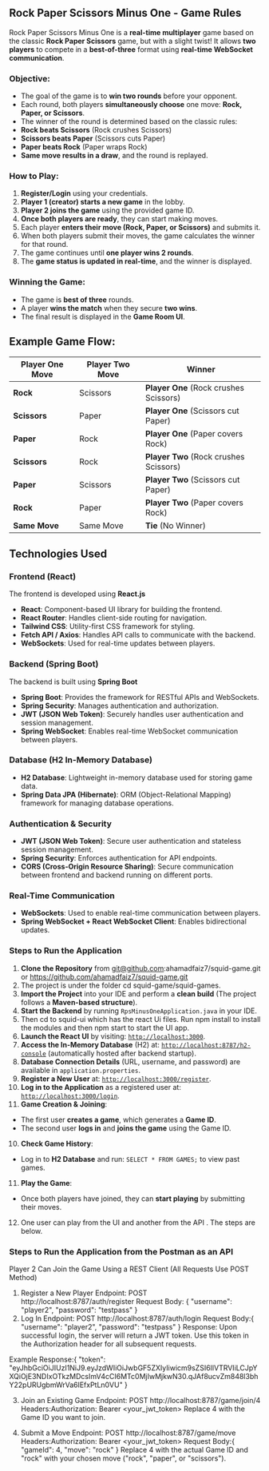 ## Rock Paper Scissors Minus One - Game Rules

Rock Paper Scissors Minus One is a **real-time multiplayer** game based on the classic **Rock Paper Scissors** game, but
with a slight twist!
It allows **two players** to compete in a **best-of-three** format using **real-time WebSocket communication**.

### Objective:

- The goal of the game is to **win two rounds** before your opponent.
- Each round, both players **simultaneously choose** one move: **Rock, Paper, or Scissors**.
- The winner of the round is determined based on the classic rules:
- **Rock beats Scissors** (Rock crushes Scissors)
- **Scissors beats Paper** (Scissors cuts Paper)
- **Paper beats Rock** (Paper wraps Rock)
- **Same move results in a draw**, and the round is replayed.

### How to Play:

1. **Register/Login** using your credentials.
2. **Player 1 (creator) starts a new game** in the lobby.
3. **Player 2 joins the game** using the provided game ID.
4. **Once both players are ready**, they can start making moves.
5. Each player **enters their move (Rock, Paper, or Scissors)** and submits it.
6. When both players submit their moves, the game calculates the winner for that round.
7. The game continues until **one player wins 2 rounds**.
8. The **game status is updated in real-time**, and the winner is displayed.

### Winning the Game:

- The game is **best of three** rounds.
- A player **wins the match** when they secure **two wins**.
- The final result is displayed in the **Game Room UI**.

## Example Game Flow:

| **Player One Move** | **Player Two Move** | **Winner**                              |
|---------------------|---------------------|-----------------------------------------|
| **Rock**            | Scissors            | **Player One**  (Rock crushes Scissors) |
| **Scissors**        | Paper               | **Player One**  (Scissors cut Paper)    |
| **Paper**           | Rock                | **Player One**  (Paper covers Rock)     |
| **Scissors**        | Rock                | **Player Two**  (Rock crushes Scissors) |
| **Paper**           | Scissors            | **Player Two**  (Scissors cut Paper)    |
| **Rock**            | Paper               | **Player Two**  (Paper covers Rock)     |
| **Same Move**       | Same Move           | **Tie** (No Winner)                     |


## Technologies Used

### Frontend (React)

The frontend is developed using **React.js**

- **React**: Component-based UI library for building the frontend.
- **React Router**: Handles client-side routing for navigation.
- **Tailwind CSS**: Utility-first CSS framework for styling.
- **Fetch API / Axios**: Handles API calls to communicate with the backend.
- **WebSockets**: Used for real-time updates between players.

### Backend (Spring Boot)

The backend is built using **Spring Boot**

- **Spring Boot**: Provides the framework for RESTful APIs and WebSockets.
- **Spring Security**: Manages authentication and authorization.
- **JWT (JSON Web Token)**: Securely handles user authentication and session management.
- **Spring WebSocket**: Enables real-time WebSocket communication between players.

### Database (H2 In-Memory Database)

- **H2 Database**: Lightweight in-memory database used for storing game data.
- **Spring Data JPA (Hibernate)**: ORM (Object-Relational Mapping) framework for managing database operations.

### Authentication & Security

- **JWT (JSON Web Token)**: Secure user authentication and stateless session management.
- **Spring Security**: Enforces authentication for API endpoints.
- **CORS (Cross-Origin Resource Sharing)**: Secure communication between frontend and backend running on
  different ports.

### Real-Time Communication

- **WebSockets**: Used to enable real-time communication between players.
- **Spring WebSocket + React WebSocket Client**: Enables bidirectional updates.

### Steps to Run the Application

1. **Clone the Repository** from git@github.com:ahamadfaiz7/squid-game.git or https://github.com/ahamadfaiz7/squid-game.git
2. The project is under the folder cd squid-game/squid-games.
4. **Import the Project** into your IDE and perform a **clean build** (The project follows a **Maven-based structure**).
5. **Start the Backend** by running `RpsMinusOneApplication.java` in your IDE.
6. Then cd to squid-ui which has the react Ui files. Run npm install to install the modules and then npm start to start the UI app.
7. **Launch the React UI** by visiting: [`http://localhost:3000`](http://localhost:3000).
8. **Access the In-Memory Database** (H2) at: [`http://localhost:8787/h2-console`](http://localhost:8787/h2-console) (automatically hosted after backend startup).
9. **Database Connection Details** (URL, username, and password) are available in `application.properties`.
10. **Register a New User** at: [`http://localhost:3000/register`](http://localhost:3000/register).
11. **Log in to the Application** as a registered user at: [`http://localhost:3000/login`](http://localhost:3000/login).
12. **Game Creation & Joining**:
 - The first user **creates a game**, which generates a **Game ID**.
 - The second user **logs in** and **joins the game** using the Game ID.
10. **Check Game History**:
- Log in to **H2 Database** and run: `SELECT * FROM GAMES;` to view past games.
11. **Play the Game**:
- Once both players have joined, they can **start playing** by submitting their moves.
12. One user can play from the UI and another from the API . The steps are below.


### Steps to Run the Application from the Postman as an API
Player 2 Can Join the Game Using a REST Client (All Requests Use POST Method)
1. Register a New Player
   Endpoint: POST http://localhost:8787/auth/register
   Request Body:
   {
   "username": "player2",
   "password": "testpass"
   }
2. Log In
   Endpoint: POST http://localhost:8787/auth/login
   Request Body:{
   "username": "player2",
   "password": "testpass"
   }
   Response:
   Upon successful login, the server will return a JWT token. Use this token in the Authorization header for all subsequent requests.

Example Response:{
"token": "eyJhbGciOiJIUzI1NiJ9.eyJzdWIiOiJwbGF5ZXIyIiwicm9sZSI6IlVTRVIiLCJpYXQiOjE3NDIxOTkzMDcsImV4cCI6MTc0MjIwMjkwN30.qJAf8ucvZm848l3bhY22pURUgbmWrVa6lEfxPtLn0VU"
}


3. Join an Existing Game
   Endpoint: POST http://localhost:8787/game/join/4
   Headers:Authorization: Bearer <your_jwt_token>
   Replace 4 with the Game ID you want to join.

   
4. Submit a Move
   Endpoint: POST http://localhost:8787/game/move
   Headers:Authorization: Bearer <your_jwt_token>
   Request Body:{
   "gameId": 4,
   "move": "rock"
   }
   Replace 4 with the actual Game ID and "rock" with your chosen move ("rock", "paper", or "scissors").

